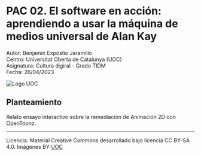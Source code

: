 # PAC 02. El software en acción: aprendiendo a usar la máquina de medios universal de Alan Kay



Autor: Benjamín Expóstio Jaramillo  
Centro: Universitat Oberta de Catalunya (UOC)  
Asignatura: Cultura digiral - Grado TIDM  
Fecha: 26/04/2023  

![Logo UOC](https://cv.uoc.edu/mc-icons/inici/logoUOC.png)  
  
 
## Planteamiento
Relato ensayo interactivo sobre la remediación de Animación 2D con OpenToonz.





----

Licencia: Material Creative Commons desarrollado bajo licencia CC BY-SA 4.0. Imágenes BY [UOC](https://www.uoc.edu/) 
